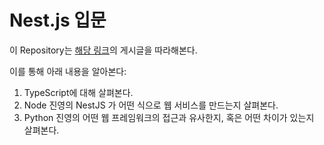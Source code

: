 # Nest.js 입문

이 Repository는 [해당 링크](https://wikidocs.net/book/7059)의 게시글을 따라해본다.

이를 통해 아래 내용을 알아본다:

1. TypeScript에 대해 살펴본다.
1. Node 진영의 NestJS 가 어떤 식으로 웹 서비스를 만드는지 살펴본다.
1. Python 진영의 어떤 웹 프레임워크의 접근과 유사한지, 혹은 어떤 차이가 있는지 살펴본다.
